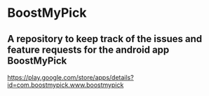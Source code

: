 # BoostMyPick

## A repository to keep track of the issues and feature requests for the android app BoostMyPick

https://play.google.com/store/apps/details?id=com.boostmypick.www.boostmypick
